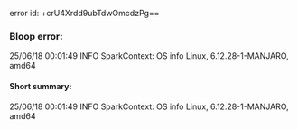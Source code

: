 error id: +crU4Xrdd9ubTdwOmcdzPg==
### Bloop error:

25/06/18 00:01:49 INFO SparkContext: OS info Linux, 6.12.28-1-MANJARO, amd64
#### Short summary: 

25/06/18 00:01:49 INFO SparkContext: OS info Linux, 6.12.28-1-MANJARO, amd64